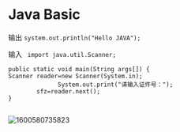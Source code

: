 # Java Basic

输出  ```system.out.println("Hello JAVA");```

输入 ``` import java.util.Scanner;```     

```
public static void main(String args[]) {
Scanner reader=new Scanner(System.in);
		      System.out.print("请输入证件号：");
		sfz=reader.next();
}


```

![1600580735823](C:\Users\admin\AppData\Roaming\Typora\typora-user-images\1600580735823.png)

